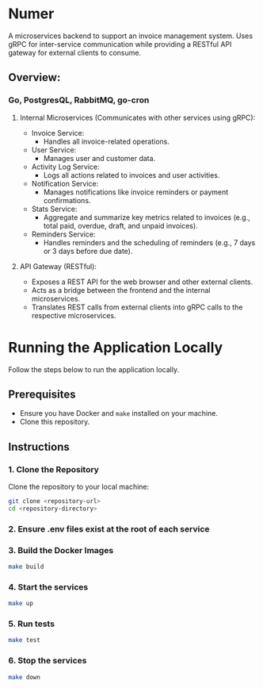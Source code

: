 # Numer

A microservices backend to support an invoice management system. Uses gRPC for inter-service communication while providing a RESTful API gateway for external clients to consume.

## Overview: 

### Go, PostgresQL, RabbitMQ, go-cron

1. Internal Microservices (Communicates with other services using gRPC):
    - Invoice Service: 
        - Handles all invoice-related operations.
    - User Service: 
        - Manages user and customer data.
    - Activity Log Service: 
        - Logs all actions related to invoices and user activities.
    - Notification Service: 
        - Manages notifications like invoice reminders or payment confirmations.
    - Stats Service:
        - Aggregate and summarize key metrics related to invoices (e.g., total paid, overdue, draft, and unpaid invoices).
    - Reminders Service:
        - Handles reminders and the scheduling of reminders (e.g., 7 days or 3 days before due date).

2. API Gateway (RESTful):
    - Exposes a REST API for the web browser and other external clients.
    - Acts as a bridge between the frontend and the internal microservices.
    - Translates REST calls from external clients into gRPC calls to the respective microservices.

# Running the Application Locally

Follow the steps below to run the application locally.

## Prerequisites

- Ensure you have Docker and `make` installed on your machine.
- Clone this repository.

## Instructions

### 1. Clone the Repository

Clone the repository to your local machine:

```bash
git clone <repository-url>
cd <repository-directory>
```

### 2. Ensure .env files exist at the root of each service

### 3. Build the Docker Images
```bash
make build
```

### 4. Start the services
```bash
make up
```

### 5. Run tests
```bash
make test
```

### 6. Stop the services
```bash
make down
```


